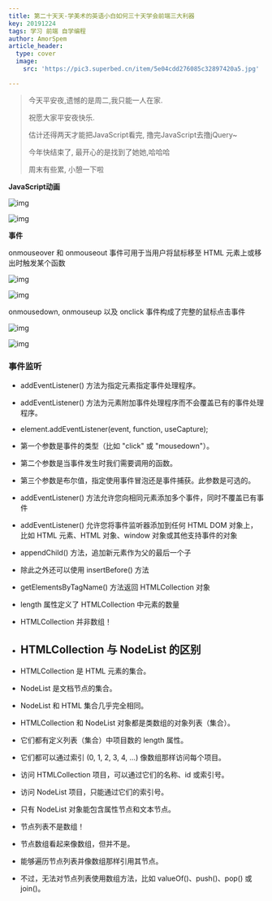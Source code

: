 ```yaml
---
title: 第二十天天-学美术的英语小白如何三十天学会前端三大利器
key: 20191224
tags: 学习 前端 自学编程
author: AmorSpem
article_header:
  type: cover
  image:
    src: 'https://pic3.superbed.cn/item/5e04cdd276085c32897420a5.jpg'

---
```


> 今天平安夜,遗憾的是周二,我只能一人在家.
>
> 祝愿大家平安夜快乐.
>
> 估计还得两天才能把JavaScript看完, 撸完JavaScript去撸jQuery~
>
> 今年快结束了, 最开心的是找到了她她,哈哈哈
>
> 周末有些累, 小憩一下啦



**JavaScript动画**

![img](https://pic3.superbed.cn/item/5e04cd7376085c3289740d7f.gif)

![img](https://pic2.superbed.cn/item/5e04cd8476085c328974109a.jpg)

**事件**

onmouseover 和 onmouseout 事件可用于当用户将鼠标移至 HTML 元素上或移出时触发某个函数

![img](https://pic3.superbed.cn/item/5e04cda476085c328974189a.gif)

![img](https://pic.superbed.cn/item/5e04cd9976085c328974166d.jpg)

onmousedown, onmouseup 以及 onclick 事件构成了完整的鼠标点击事件

![img](https://pic.superbed.cn/item/5e04cdb076085c3289741a8e.gif)

![img](https://pic3.superbed.cn/item/5e04cdbb76085c3289741c59.jpg)

### **事件监听**

- addEventListener() 方法为指定元素指定事件处理程序。

- addEventListener() 方法为元素附加事件处理程序而不会覆盖已有的事件处理程序。

- element.addEventListener(event, function, useCapture);

- 第一个参数是事件的类型（比如 "click" 或 "mousedown"）。

- 第二个参数是当事件发生时我们需要调用的函数。

- 第三个参数是布尔值，指定使用事件冒泡还是事件捕获。此参数是可选的。

- addEventListener() 方法允许您向相同元素添加多个事件，同时不覆盖已有事件

- addEventListener() 允许您将事件监听器添加到任何 HTML DOM 对象上，比如 HTML 元素、HTML 对象、window 对象或其他支持事件的对象

- appendChild() 方法，追加新元素作为父的最后一个子

- 除此之外还可以使用 insertBefore() 方法

- getElementsByTagName() 方法返回 HTMLCollection 对象

- length 属性定义了 HTMLCollection 中元素的数量

- HTMLCollection 并非数组！

- ## HTMLCollection 与 NodeList 的区别

- HTMLCollection 是 HTML 元素的集合。

- NodeList 是文档节点的集合。

- NodeList 和 HTML 集合几乎完全相同。

- HTMLCollection 和 NodeList 对象都是类数组的对象列表（集合）。

- 它们都有定义列表（集合）中项目数的 length 属性。

- 它们都可以通过索引 (0, 1, 2, 3, 4, ...) 像数组那样访问每个项目。

- 访问 HTMLCollection 项目，可以通过它们的名称、id 或索引号。

- 访问 NodeList 项目，只能通过它们的索引号。

- 只有 NodeList 对象能包含属性节点和文本节点。

- 节点列表不是数组！

- 节点数组看起来像数组，但并不是。

- 能够遍历节点列表并像数组那样引用其节点。

- 不过，无法对节点列表使用数组方法，比如 valueOf()、push()、pop() 或 join()。